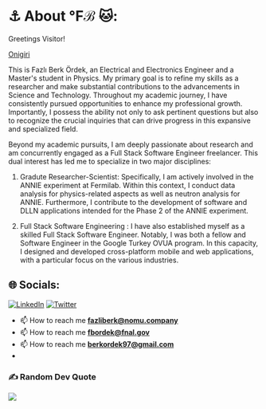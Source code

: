 # ⚓️  About ℉ℬ 🐱:
Greetings  Visitor!




[Onigiri](https://github.com/fazliberkordek/FazliBerkOrdek/assets/76954796/aa27fc20-e53f-4df4-afd1-cead1a5b49eb)






This is Fazlı Berk Ördek, an Electrical and Electronics Engineer and a Master's student in Physics. My primary goal is to refine my skills as a researcher and make substantial contributions to the advancements in Science and Technology. Throughout my academic journey, I have consistently pursued opportunities to enhance my professional growth. Importantly, I possess the ability not only to ask pertinent questions but also to recognize the crucial inquiries that can drive progress in this expansive and specialized field.

Beyond my academic pursuits, I am deeply passionate about research and am concurrently engaged as a Full Stack Software Engineer freelancer. This dual interest has led me to specialize in two major disciplines:

1) Gradute Researcher-Scientist:
Specifically, I am actively involved in the ANNIE experiment at Fermilab. Within this context, I conduct data analysis for physics-related aspects as well as neutron analysis for ANNIE. Furthermore, I contribute to the development of software and DLLN applications intended for the Phase 2 of the ANNIE experiment.

2) Full Stack Software Engineering :
I have also established myself as a skilled Full Stack Software Engineer. Notably, I was both a fellow and Software Engineer in the Google Turkey OVUA program. In this capacity, I designed and developed cross-platform mobile and web applications, with a particular focus on the various industries.

   
  
  


## 🌐 Socials:
[![LinkedIn](https://img.shields.io/badge/LinkedIn-%230077B5.svg?logo=linkedin&logoColor=white)](https://linkedin.com/in/fazli-berk-ordek) [![Twitter](https://img.shields.io/badge/Twitter-%231DA1F2.svg?logo=Twitter&logoColor=white)](https://twitter.com/FobkRed) 
- 📫 How to reach me **fazliberk@nomu.company**
- 📫 How to reach me **fbordek@fnal.gov**
- 📫 How to reach me **berkordek97@gmail.com**
- 
  
### ✍️ Random Dev Quote
![](https://quotes-github-readme.vercel.app/api?type=horizontal&theme=tokyonight)




<!-- Proudly created with GPRM ( https://gprm.itsvg.in ) -->
